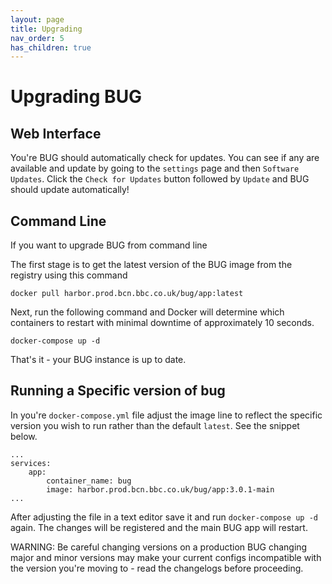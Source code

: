 ```yaml
---
layout: page
title: Upgrading
nav_order: 5
has_children: true
---
```


# Upgrading BUG

## Web Interface

You're BUG should automatically check for updates. You can see if any are available and update by going to the `settings` page and then `Software Updates`. Click the `Check for Updates` button followed by `Update` and BUG should update automatically!

## Command Line

If you want to upgrade BUG from command line

The first stage is to get the latest version of the BUG image from the registry using this command

`docker pull harbor.prod.bcn.bbc.co.uk/bug/app:latest`

Next, run the following command and Docker will determine which containers to restart with minimal downtime of approximately 10 seconds.

`docker-compose up -d`

That's it - your BUG instance is up to date.

## Running a Specific version of bug

In you're `docker-compose.yml` file adjust the image line to reflect the specific version you wish to run rather than the default `latest`. See the snippet below.

```
...
services:
    app:
        container_name: bug
        image: harbor.prod.bcn.bbc.co.uk/bug/app:3.0.1-main
...
```

After adjusting the file in a text editor save it and run `docker-compose up -d` again. The changes will be registered and the main BUG app will restart.

WARNING: Be careful changing versions on a production BUG changing major and minor versions may make your current configs incompatible with the version you're moving to - read the changelogs before proceeding.
